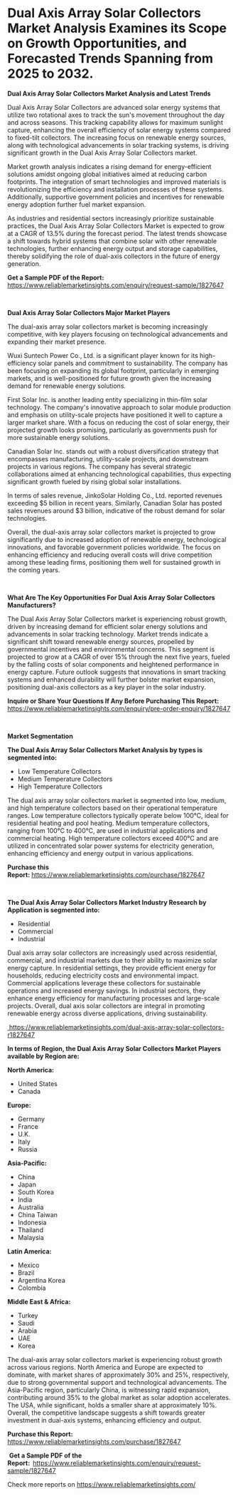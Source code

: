<p><h1>Dual Axis Array Solar Collectors Market Analysis Examines its Scope on Growth Opportunities, and Forecasted Trends Spanning from 2025 to 2032.</h1></p><p><strong>Dual Axis Array Solar Collectors Market Analysis and Latest Trends</strong></p>
<p><p>Dual Axis Array Solar Collectors are advanced solar energy systems that utilize two rotational axes to track the sun's movement throughout the day and across seasons. This tracking capability allows for maximum sunlight capture, enhancing the overall efficiency of solar energy systems compared to fixed-tilt collectors. The increasing focus on renewable energy sources, along with technological advancements in solar tracking systems, is driving significant growth in the Dual Axis Array Solar Collectors market. </p><p>Market growth analysis indicates a rising demand for energy-efficient solutions amidst ongoing global initiatives aimed at reducing carbon footprints. The integration of smart technologies and improved materials is revolutionizing the efficiency and installation processes of these systems. Additionally, supportive government policies and incentives for renewable energy adoption further fuel market expansion. </p><p>As industries and residential sectors increasingly prioritize sustainable practices, the Dual Axis Array Solar Collectors Market is expected to grow at a CAGR of 13.5% during the forecast period. The latest trends showcase a shift towards hybrid systems that combine solar with other renewable technologies, further enhancing energy output and storage capabilities, thereby solidifying the role of dual-axis collectors in the future of energy generation.</p></p>
<p><strong>Get a Sample PDF of the Report:&nbsp;</strong> <a href="https://www.reliablemarketinsights.com/enquiry/request-sample/1827647?utm_campaign=3559&utm_medium=2&utm_source=Github&utm_content=ia&utm_term=12042025&utm_id=dual-axis-array-solar-collectors">https://www.reliablemarketinsights.com/enquiry/request-sample/1827647</a></p>
<p>&nbsp;</p>
<p><strong>Dual Axis Array Solar Collectors Major Market Players</strong></p>
<p><p>The dual-axis array solar collectors market is becoming increasingly competitive, with key players focusing on technological advancements and expanding their market presence. </p><p>Wuxi Suntech Power Co., Ltd. is a significant player known for its high-efficiency solar panels and commitment to sustainability. The company has been focusing on expanding its global footprint, particularly in emerging markets, and is well-positioned for future growth given the increasing demand for renewable energy solutions.</p><p>First Solar Inc. is another leading entity specializing in thin-film solar technology. The company's innovative approach to solar module production and emphasis on utility-scale projects have positioned it well to capture a larger market share. With a focus on reducing the cost of solar energy, their projected growth looks promising, particularly as governments push for more sustainable energy solutions.</p><p>Canadian Solar Inc. stands out with a robust diversification strategy that encompasses manufacturing, utility-scale projects, and downstream projects in various regions. The company has several strategic collaborations aimed at enhancing technological capabilities, thus expecting significant growth fueled by rising global solar installations.</p><p>In terms of sales revenue, JinkoSolar Holding Co., Ltd. reported revenues exceeding $5 billion in recent years. Similarly, Canadian Solar has posted sales revenues around $3 billion, indicative of the robust demand for solar technologies.</p><p>Overall, the dual-axis array solar collectors market is projected to grow significantly due to increased adoption of renewable energy, technological innovations, and favorable government policies worldwide. The focus on enhancing efficiency and reducing overall costs will drive competition among these leading firms, positioning them well for sustained growth in the coming years.</p></p>
<p>&nbsp;</p>
<p><strong>What Are The Key Opportunities For Dual Axis Array Solar Collectors Manufacturers?</strong></p>
<p><p>The Dual Axis Array Solar Collectors market is experiencing robust growth, driven by increasing demand for efficient solar energy solutions and advancements in solar tracking technology. Market trends indicate a significant shift toward renewable energy sources, propelled by governmental incentives and environmental concerns. This segment is projected to grow at a CAGR of over 15% through the next five years, fueled by the falling costs of solar components and heightened performance in energy capture. Future outlook suggests that innovations in smart tracking systems and enhanced durability will further bolster market expansion, positioning dual-axis collectors as a key player in the solar industry.</p></p>
<p><strong>Inquire or Share Your Questions If Any Before Purchasing This Report:</strong> <a href="https://www.reliablemarketinsights.com/enquiry/pre-order-enquiry/1827647?utm_campaign=3559&utm_medium=2&utm_source=Github&utm_content=ia&utm_term=12042025&utm_id=dual-axis-array-solar-collectors">https://www.reliablemarketinsights.com/enquiry/pre-order-enquiry/1827647</a></p>
<p>&nbsp;</p>
<p><strong>Market Segmentation</strong></p>
<p><strong>The Dual Axis Array Solar Collectors Market Analysis by types is segmented into:</strong></p>
<p><ul><li>Low Temperature Collectors</li><li>Medium Temperature Collectors</li><li>High Temperature Collectors</li></ul></p>
<p><p>The dual axis array solar collectors market is segmented into low, medium, and high temperature collectors based on their operational temperature ranges. Low temperature collectors typically operate below 100°C, ideal for residential heating and pool heating. Medium temperature collectors, ranging from 100°C to 400°C, are used in industrial applications and commercial heating. High temperature collectors exceed 400°C and are utilized in concentrated solar power systems for electricity generation, enhancing efficiency and energy output in various applications.</p></p>
<p><strong>Purchase this Report:&nbsp;</strong><a href="https://www.reliablemarketinsights.com/purchase/1827647?utm_campaign=3559&utm_medium=2&utm_source=Github&utm_content=ia&utm_term=12042025&utm_id=dual-axis-array-solar-collectors">https://www.reliablemarketinsights.com/purchase/1827647</a></p>
<p>&nbsp;</p>
<p><strong>The Dual Axis Array Solar Collectors Market Industry Research by Application is segmented into:</strong></p>
<p><ul><li>Residential</li><li>Commercial</li><li>Industrial</li></ul></p>
<p><p>Dual axis array solar collectors are increasingly used across residential, commercial, and industrial markets due to their ability to maximize solar energy capture. In residential settings, they provide efficient energy for households, reducing electricity costs and environmental impact. Commercial applications leverage these collectors for sustainable operations and increased energy savings. In industrial sectors, they enhance energy efficiency for manufacturing processes and large-scale projects. Overall, dual axis solar collectors are integral in promoting renewable energy across diverse applications, driving sustainability.</p></p>
<p><a href="https://www.reliablemarketinsights.com/dual-axis-array-solar-collectors-r1827647?utm_campaign=3559&utm_medium=2&utm_source=Github&utm_content=ia&utm_term=12042025&utm_id=dual-axis-array-solar-collectors">&nbsp;https://www.reliablemarketinsights.com/dual-axis-array-solar-collectors-r1827647</a></p>
<p><strong>In terms of Region, the Dual Axis Array Solar Collectors Market Players available by Region are:</strong></p>
<p>
    <p> <strong> North America: </strong>
        <ul>
            <li>United States</li>
            <li>Canada</li>
        </ul>
        </p> 
    <p> <strong> Europe: </strong>
        <ul>
            <li>Germany</li>
            <li>France</li>
            <li>U.K.</li>
            <li>Italy</li>
            <li>Russia</li>
        </ul>
        </p> 
    <p> <strong> Asia-Pacific: </strong>
        <ul>
            <li>China</li>
            <li>Japan</li>
            <li>South Korea</li>
            <li>India</li>
            <li>Australia</li>
            <li>China Taiwan</li>
            <li>Indonesia</li>
            <li>Thailand</li>
            <li>Malaysia</li>
        </ul>
        </p> 
    <p> <strong> Latin America: </strong>
        <ul>
            <li>Mexico</li>
            <li>Brazil</li>
            <li>Argentina Korea</li>
            <li>Colombia</li>
        </ul>
        </p> 
    <p> <strong> Middle East & Africa: </strong>
        <ul>
            <li>Turkey</li>
            <li>Saudi</li>
            <li>Arabia</li>
            <li>UAE</li>
            <li>Korea</li>
        </ul>
    </p>
    </p>
<p><p>The dual-axis array solar collectors market is experiencing robust growth across various regions. North America and Europe are expected to dominate, with market shares of approximately 30% and 25%, respectively, due to strong governmental support and technological advancements. The Asia-Pacific region, particularly China, is witnessing rapid expansion, contributing around 35% to the global market as solar adoption accelerates. The USA, while significant, holds a smaller share at approximately 10%. Overall, the competitive landscape suggests a shift towards greater investment in dual-axis systems, enhancing efficiency and output.</p></p>
<p><strong>Purchase this Report: </strong><a href="https://www.reliablemarketinsights.com/purchase/1827647?utm_campaign=3559&utm_medium=2&utm_source=Github&utm_content=ia&utm_term=12042025&utm_id=dual-axis-array-solar-collectors">https://www.reliablemarketinsights.com/purchase/1827647</a></p>
<p>&nbsp;<strong>Get a Sample PDF of the Report:&nbsp;&nbsp;</strong><a href="https://www.reliablemarketinsights.com/enquiry/request-sample/1827647?utm_campaign=3559&utm_medium=2&utm_source=Github&utm_content=ia&utm_term=12042025&utm_id=dual-axis-array-solar-collectors">https://www.reliablemarketinsights.com/enquiry/request-sample/1827647</a></p>
<p><strong></strong></p>
<p>Check more reports on <a href="https://www.reliablemarketinsights.com/?utm_campaign=3559&utm_medium=2&utm_source=Github&utm_content=ia&utm_term=12042025&utm_id=dual-axis-array-solar-collectors">https://www.reliablemarketinsights.com/</a></p>
